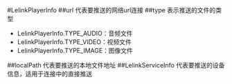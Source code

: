 #LelinkPlayerInfo
##url
代表要推送的网络url连接
##type
表示推送的文件的类型

- LelinkPlayerInfo.TYPE_AUDIO：音频文件
- LelinkPlayerInfo.TYPE_VIDEO：视频文件
- LelinkPlayerInfo.TYPE_IMAGE：图像文件

##localPath
代表要推送的本地文件地址
##LelinkServiceInfo
代表要推送的设备信息，适用于连接中的直接推送